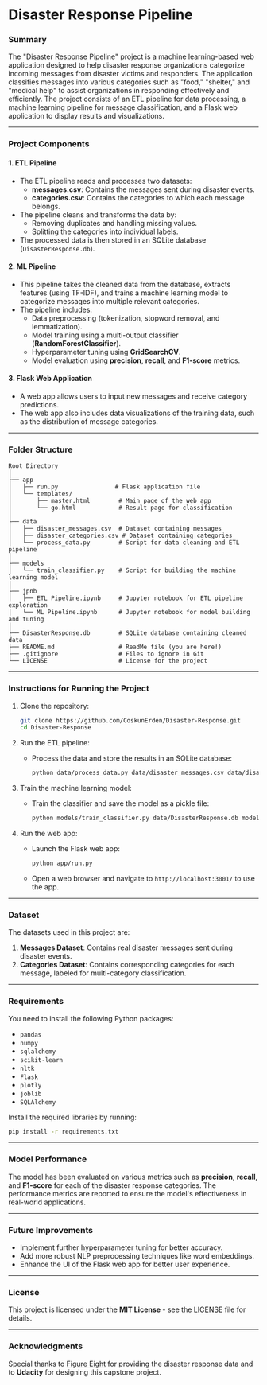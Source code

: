 # Disaster Response Pipeline

### Summary
The "Disaster Response Pipeline" project is a machine learning-based web application designed to help disaster response organizations categorize incoming messages from disaster victims and responders. The application classifies messages into various categories such as "food," "shelter," and "medical help" to assist organizations in responding effectively and efficiently. The project consists of an ETL pipeline for data processing, a machine learning pipeline for message classification, and a Flask web application to display results and visualizations.

---

### Project Components

#### 1. ETL Pipeline
- The ETL pipeline reads and processes two datasets:
  - **messages.csv**: Contains the messages sent during disaster events.
  - **categories.csv**: Contains the categories to which each message belongs.
- The pipeline cleans and transforms the data by:
  - Removing duplicates and handling missing values.
  - Splitting the categories into individual labels.
- The processed data is then stored in an SQLite database (`DisasterResponse.db`).

#### 2. ML Pipeline
- This pipeline takes the cleaned data from the database, extracts features (using TF-IDF), and trains a machine learning model to categorize messages into multiple relevant categories.
- The pipeline includes:
  - Data preprocessing (tokenization, stopword removal, and lemmatization).
  - Model training using a multi-output classifier (**RandomForestClassifier**).
  - Hyperparameter tuning using **GridSearchCV**.
  - Model evaluation using **precision**, **recall**, and **F1-score** metrics.

#### 3. Flask Web Application
- A web app allows users to input new messages and receive category predictions.
- The web app also includes data visualizations of the training data, such as the distribution of message categories.

---

### Folder Structure

```
Root Directory 
│
├── app 
│   ├── run.py                # Flask application file 
│   └── templates/ 
│       ├── master.html        # Main page of the web app 
│       └── go.html            # Result page for classification 
│
├── data 
│   ├── disaster_messages.csv  # Dataset containing messages 
│   ├── disaster_categories.csv # Dataset containing categories 
│   └── process_data.py        # Script for data cleaning and ETL pipeline 
│
├── models 
│   └── train_classifier.py    # Script for building the machine learning model 
│
├── jpnb 
│   ├── ETL Pipeline.ipynb     # Jupyter notebook for ETL pipeline exploration 
│   └── ML Pipeline.ipynb      # Jupyter notebook for model building and tuning 
│
├── DisasterResponse.db        # SQLite database containing cleaned data 
├── README.md                  # ReadMe file (you are here!) 
├── .gitignore                 # Files to ignore in Git 
└── LICENSE                    # License for the project
```

---

### Instructions for Running the Project

1. Clone the repository:
   ```bash
   git clone https://github.com/CoskunErden/Disaster-Response.git
   cd Disaster-Response
   ```

2. Run the ETL pipeline:
   - Process the data and store the results in an SQLite database:
     ```bash
     python data/process_data.py data/disaster_messages.csv data/disaster_categories.csv DisasterResponse.db
     ```

3. Train the machine learning model:
   - Train the classifier and save the model as a pickle file:
     ```bash
     python models/train_classifier.py data/DisasterResponse.db models/classifier.pkl
     ```

4. Run the web app:
   - Launch the Flask web app:
     ```bash
     python app/run.py
     ```
   - Open a web browser and navigate to `http://localhost:3001/` to use the app.

---

### Dataset

The datasets used in this project are:
1. **Messages Dataset**: Contains real disaster messages sent during disaster events.
2. **Categories Dataset**: Contains corresponding categories for each message, labeled for multi-category classification.

---

### Requirements

You need to install the following Python packages:

- `pandas`
- `numpy`
- `sqlalchemy`
- `scikit-learn`
- `nltk`
- `Flask`
- `plotly`
- `joblib`
- `SQLAlchemy`

Install the required libraries by running:
```bash
pip install -r requirements.txt
```

---

### Model Performance

The model has been evaluated on various metrics such as **precision**, **recall**, and **F1-score** for each of the disaster response categories. The performance metrics are reported to ensure the model's effectiveness in real-world applications.

---

### Future Improvements

- Implement further hyperparameter tuning for better accuracy.
- Add more robust NLP preprocessing techniques like word embeddings.
- Enhance the UI of the Flask web app for better user experience.

---

### License

This project is licensed under the **MIT License** - see the [LICENSE](LICENSE) file for details.

---

### Acknowledgments

Special thanks to [Figure Eight](https://appen.com/) for providing the disaster response data and to **Udacity** for designing this capstone project.


